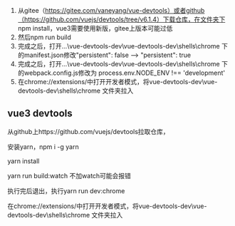 1. 从gitee（https://gitee.com/vaneyang/vue-devtools）或者github（https://github.com/vuejs/devtools/tree/v6.1.4）下载仓库，在文件夹下 npm install，vue3需要使用新版，gitee上版本可能过低
2. 然后npm run build
3. 完成之后，打开…\vue-devtools-dev\vue-devtools-dev\shells\chrome 下的manifest.json修改"persistent": false —> "persistent": true
4. 完成之后，打开…\vue-devtools-dev\vue-devtools-dev\shells\chrome 下的webpack.config.js修改为 process.env.NODE_ENV !== 'development'
5. 在chrome://extensions/中打开开发者模式，将vue-devtools-dev\vue-devtools-dev\shells\chrome 文件夹拉入

## vue3 devtools

从github上https://github.com/vuejs/devtools拉取仓库，

安装yarn，npm i -g yarn

yarn install

yarn run build:watch     不加watch可能会报错

执行完后退出，执行yarn run dev:chrome

在chrome://extensions/中打开开发者模式，将vue-devtools-dev\vue-devtools-dev\shells\chrome 文件夹拉入

